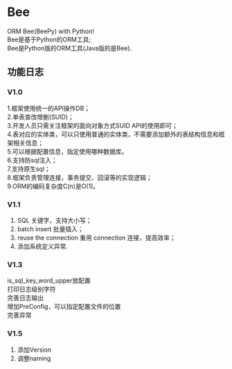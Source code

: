 
Bee
=========
ORM Bee(BeePy) with Python!  
Bee是基于Python的ORM工具;  
Bee是Python版的ORM工具(Java版的是Bee).  

## 功能日志
### **V1.0**
1.框架使用统一的API操作DB；  
2.单表查改增删(SUID)；   
3.开发人员只需关注框架的面向对象方式SUID API的使用即可；  
4.表对应的实体类，可以只使用普通的实体类，不需要添加额外的表结构信息和框架相关信息；  
5.可以根据配置信息，指定使用哪种数据库。  
6.支持防sql注入；  
7.支持原生sql；  
8.框架负责管理连接，事务提交、回滚等的实现逻辑；  
9.ORM的编码复杂度C(n)是O(1)。

### **V1.1**
1. SQL 关键字，支持大小写；  
2. batch insert 批量插入；  
3. reuse the connection 重用 connection 连接，提高效率；  
4. 添加系统定义异常.  

### **V1.3**
is_sql_key_word_upper放配置  
打印日志级别字符  
完善日志输出  
增加PreConfig，可以指定配置文件的位置  
完善异常  

### **V1.5**
1. 添加Version  
2. 调整naming  

